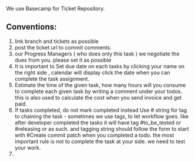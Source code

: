 We use Basecamp for Ticket Repository.

## Conventions: 
1. link branch and tickets as possible
2. post the ticket url to commit comments. 
3. our Progress Managers ( who does only this task ) we negotiate the dues from you. please set it as possible 
4. It is important to Set due date on each tasks by clicking your name on the right side , calendar will display click the date when you can complete the task assignment.
5. Estimate the time of the given task, how many hours will you consume to complete each given task by writing a comment under your todos. this is also used to calculate the cost when you send invoice and get paid. 
6. If tasks completed, do not mark completed instead Use # string for tag to chaining the task - sometimes we use tags, to let workflow goes. like after developer completed the tasks it will have tag #to_be_tested or #releasing or as such. and tagging string should follow the form to start with #Create commit patch when you completed a todo. the most important rule is not to complete the task at your side. we need to test your work. 
7. 